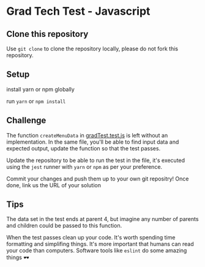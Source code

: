# Grad Tech Test - Javascript

## Clone this repository

Use `git clone` to clone the repository locally, please do not fork this repository.

## Setup

install yarn or npm globally

run `yarn` or `npm install`

## Challenge

The function `createMenuData` in [gradTest.test.js](gradTest.test.js) is left without an implementation. In the same file, you'll be able to find input data and expected output, update the function so that the test passes.

Update the repository to be able to run the test in the file, it's executed using the `jest` runner with `yarn` or `npm` as per your preference.

Commit your changes and push them up to your own git repositry!
Once done, link us the URL of your solution

## Tips

The data set in the test ends at parent 4, but imagine any number of parents and children could be passed to this function.

When the test passes clean up your code.
It's worth spending time formatting and simplifing things.
It's more important that humans can read your code than computers.
Software tools like `eslint` do some amazing things 🕶
